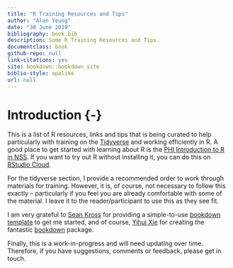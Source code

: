 ```yaml
--- 
title: "R Training Resources and Tips"
author: "Alan Yeung"
date: "30 June 2019"
bibliography: book.bib
description: Some R Training Resources and Tips.
documentclass: book
github-repo: null
link-citations: yes
site: bookdown::bookdown_site
biblio-style: apalike
url: null
---
```


# Introduction {-}

This is a list of R resources, links and tips that is being curated to help particularly with training on the [Tidyverse](https://www.tidyverse.org) and working efficiently in R. A good place to get started with learning about R is the [PHI Introduction to R in NSS](https://github.com/Health-SocialCare-Scotland/R-Resources/blob/master/Intro%20to%20R-NSS.md). If you want to try out R without installing it, you can do this on [RStudio Cloud](https://rstudio.cloud).  
  
For the tidyverse section, I provide a recommended order to work through materials for training. However, it is, of course, not necessary to follow this exactly – particularly if you feel you are already comfortable with some of the material. I leave it to the reader/participant to use this as they see fit.  
  
I am very grateful to [Sean Kross](https://twitter.com/seankross) for providing a simple-to-use [bookdown template](https://github.com/seankross/bookdown-start) to get me started, and of course, [Yihui Xie](https://twitter.com/xieyihui) for creating the fantastic [bookdown](https://bookdown.org) package.  
  
Finally, this is a work-in-progress and will need updating over time. Therefore, if you have suggestions, comments or feedback, please get in touch.
